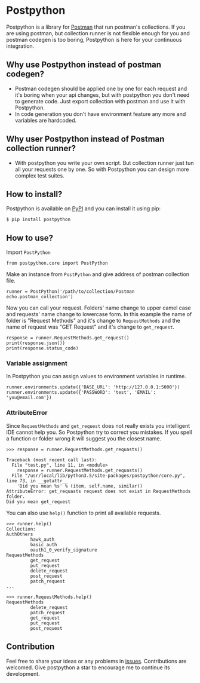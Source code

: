 # Postpython
Postpython is a library for [Postman](https://www.getpostman.com/) that run postman's collections.
If you are using postman, but collection runner is not flexible enough for you and postman codegen is too boring,
Postpython is here for your continuous integration.

## Why use Postpython instead of postman codegen?
- Postman codegen should be applied one by one for each request and it's boring when your api changes,
 but with postpython you don't need to generate code.
 Just export collection with postman and use it with Postpython.
- In code generation you don't have environment feature any more and variables are hardcoded.

## Why user Postpython instead of Postman collection runner?
- With postpython you write your own script. But collection runner just tun all your requests one by one.
So with Postpython you can design more complex test suites.

## How to install?
Postpython is available on [PyPI](https://pypi.python.org/pypi?name=postpython&version=0.1.2&:action=display) and you can install it using pip:
```
$ pip install postpython
```
## How to use?

Import `PostPython`
```$python
from postpython.core import PostPython
```
Make an instance from `PostPython` and give address of postman collection file.
```$python
runner = PostPython('/path/to/collection/Postman echo.postman_collection')
```
Now you can call your request. Folders' name change to upper camel case and requests' name change to lowercase form.
In this example the name of folder is "Request Methods" and it's change to `RequestMethods` and the name of request was
"GET Request" and it's change to `get_request`.
```$python
response = runner.RequestMethods.get_request()
print(response.json())
print(response.status_code)
```

### Variable assignment
In Postpython you can assign values to environment variables in runtime.
```
runner.environments.update({'BASE_URL': 'http://127.0.0.1:5000'})
runner.environments.update({'PASSWORD': 'test', 'EMAIL': 'you@email.com'})
```
### AttributeError
Since `RequestMethods` and `get_request` does not really exists you intelligent IDE cannot help you.
So Postpython try to correct you mistakes. If you spell a function or folder wrong it will suggest you the closest name.
```
>>> response = runner.RequestMethods.get_requasts()

Traceback (most recent call last):
  File "test.py", line 11, in <module>
    response = runner.RequestMethods.get_requasts()
  File "/usr/local/lib/python3.5/site-packages/postpython/core.py", line 73, in __getattr__
    'Did you mean %s' % (item, self.name, similar))
AttributeError: get_requasts request does not exist in RequestMethods folder.
Did you mean get_request

```
You can also use `help()` function to print all available requests.
```
>>> runner.help()
Collection:
AuthOthers
         hawk_auth
         basic_auth
         oauth1_0_verify_signature
RequestMethods
         get_request
         put_request
         delete_request
         post_request
         patch_request
...

>>> runner.RequestMethods.help()
RequestMethods
         delete_request
         patch_request
         get_request
         put_request
         post_request

```

## Contribution
Feel free to share your ideas or any problems in [issues](https://github.com/k3rn3l-p4n1c/postpython/issues).
Contributions are welcomed. Give postpython a star to encourage me to continue its development.